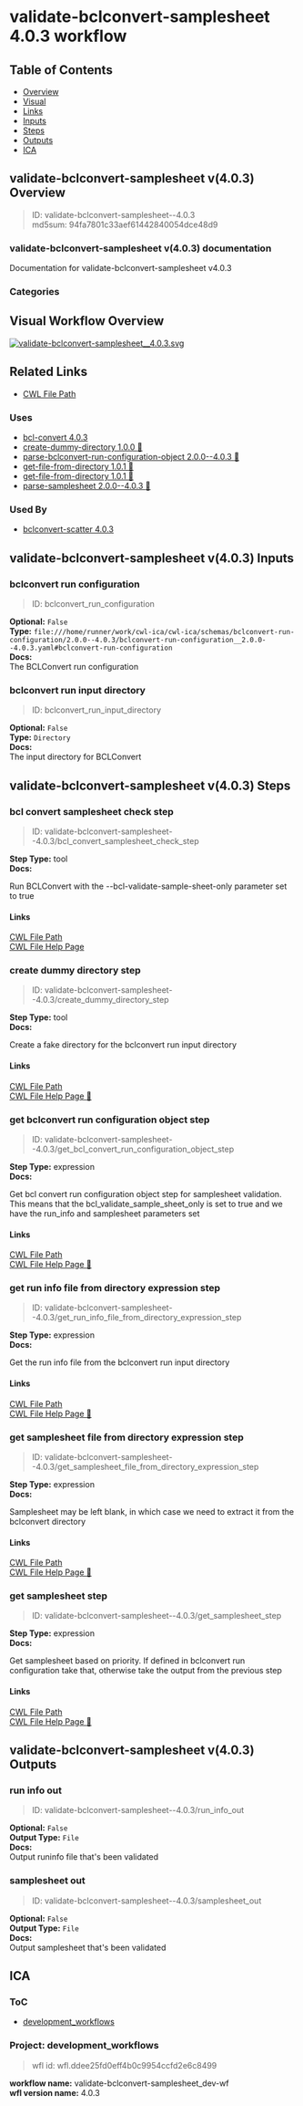 
validate-bclconvert-samplesheet 4.0.3 workflow
==============================================

## Table of Contents
  
- [Overview](#validate-bclconvert-samplesheet-v403-overview)  
- [Visual](#visual-workflow-overview)  
- [Links](#related-links)  
- [Inputs](#validate-bclconvert-samplesheet-v403-inputs)  
- [Steps](#validate-bclconvert-samplesheet-v403-steps)  
- [Outputs](#validate-bclconvert-samplesheet-v403-outputs)  
- [ICA](#ica)  


## validate-bclconvert-samplesheet v(4.0.3) Overview



  
> ID: validate-bclconvert-samplesheet--4.0.3  
> md5sum: 94fa7801c33aef61442840054dce48d9

### validate-bclconvert-samplesheet v(4.0.3) documentation
  
Documentation for validate-bclconvert-samplesheet v4.0.3

### Categories
  


## Visual Workflow Overview
  
[![validate-bclconvert-samplesheet__4.0.3.svg](../../../../images/workflows/validate-bclconvert-samplesheet/4.0.3/validate-bclconvert-samplesheet__4.0.3.svg)](https://github.com/umccr/cwl-ica/raw/main/.github/catalogue/images/workflows/validate-bclconvert-samplesheet/4.0.3/validate-bclconvert-samplesheet__4.0.3.svg)
## Related Links
  
- [CWL File Path](../../../../../../workflows/validate-bclconvert-samplesheet/4.0.3/validate-bclconvert-samplesheet__4.0.3.cwl)  


### Uses
  
- [bcl-convert 4.0.3](../../../tools/bcl-convert/4.0.3/bcl-convert__4.0.3.md)  
- [create-dummy-directory 1.0.0 :construction:](../../../tools/create-dummy-directory/1.0.0/create-dummy-directory__1.0.0.md)  
- [parse-bclconvert-run-configuration-object 2.0.0--4.0.3 :construction:](../../../expressions/parse-bclconvert-run-configuration-object/2.0.0--4.0.3/parse-bclconvert-run-configuration-object__2.0.0--4.0.3.md)  
- [get-file-from-directory 1.0.1 :construction:](../../../expressions/get-file-from-directory/1.0.1/get-file-from-directory__1.0.1.md)  
- [get-file-from-directory 1.0.1 :construction:](../../../expressions/get-file-from-directory/1.0.1/get-file-from-directory__1.0.1.md)  
- [parse-samplesheet 2.0.0--4.0.3 :construction:](../../../expressions/parse-samplesheet/2.0.0--4.0.3/parse-samplesheet__2.0.0--4.0.3.md)  


### Used By
  
- [bclconvert-scatter 4.0.3](../../bclconvert-scatter/4.0.3/bclconvert-scatter__4.0.3.md)  

  


## validate-bclconvert-samplesheet v(4.0.3) Inputs

### bclconvert run configuration



  
> ID: bclconvert_run_configuration
  
**Optional:** `False`  
**Type:** `file:///home/runner/work/cwl-ica/cwl-ica/schemas/bclconvert-run-configuration/2.0.0--4.0.3/bclconvert-run-configuration__2.0.0--4.0.3.yaml#bclconvert-run-configuration`  
**Docs:**  
The BCLConvert run configuration


### bclconvert run input directory



  
> ID: bclconvert_run_input_directory
  
**Optional:** `False`  
**Type:** `Directory`  
**Docs:**  
The input directory for BCLConvert

  


## validate-bclconvert-samplesheet v(4.0.3) Steps

### bcl convert samplesheet check step


  
> ID: validate-bclconvert-samplesheet--4.0.3/bcl_convert_samplesheet_check_step
  
**Step Type:** tool  
**Docs:**
  
Run BCLConvert with the --bcl-validate-sample-sheet-only parameter set to true

#### Links
  
[CWL File Path](../../../../../../tools/bcl-convert/4.0.3/bcl-convert__4.0.3.cwl)  
[CWL File Help Page](../../../tools/bcl-convert/4.0.3/bcl-convert__4.0.3.md)  


### create dummy directory step


  
> ID: validate-bclconvert-samplesheet--4.0.3/create_dummy_directory_step
  
**Step Type:** tool  
**Docs:**
  
Create a fake directory for the bclconvert run input directory

#### Links
  
[CWL File Path](../../../../../../tools/create-dummy-directory/1.0.0/create-dummy-directory__1.0.0.cwl)  
[CWL File Help Page :construction:](../../../tools/create-dummy-directory/1.0.0/create-dummy-directory__1.0.0.md)  


### get bclconvert run configuration object step


  
> ID: validate-bclconvert-samplesheet--4.0.3/get_bcl_convert_run_configuration_object_step
  
**Step Type:** expression  
**Docs:**
  
Get bcl convert run configuration object step for samplesheet validation.  
This means that the bcl_validate_sample_sheet_only is set to true and we
have the run_info and samplesheet parameters set

#### Links
  
[CWL File Path](../../../../../../expressions/parse-bclconvert-run-configuration-object/2.0.0--4.0.3/parse-bclconvert-run-configuration-object__2.0.0--4.0.3.cwl)  
[CWL File Help Page :construction:](../../../expressions/parse-bclconvert-run-configuration-object/2.0.0--4.0.3/parse-bclconvert-run-configuration-object__2.0.0--4.0.3.md)  


### get run info file from directory expression step


  
> ID: validate-bclconvert-samplesheet--4.0.3/get_run_info_file_from_directory_expression_step
  
**Step Type:** expression  
**Docs:**
  
Get the run info file from the bclconvert run input directory

#### Links
  
[CWL File Path](../../../../../../expressions/get-file-from-directory/1.0.1/get-file-from-directory__1.0.1.cwl)  
[CWL File Help Page :construction:](../../../expressions/get-file-from-directory/1.0.1/get-file-from-directory__1.0.1.md)  


### get samplesheet file from directory expression step


  
> ID: validate-bclconvert-samplesheet--4.0.3/get_samplesheet_file_from_directory_expression_step
  
**Step Type:** expression  
**Docs:**
  
Samplesheet may be left blank, in which case we need to extract it from the bclconvert directory

#### Links
  
[CWL File Path](../../../../../../expressions/get-file-from-directory/1.0.1/get-file-from-directory__1.0.1.cwl)  
[CWL File Help Page :construction:](../../../expressions/get-file-from-directory/1.0.1/get-file-from-directory__1.0.1.md)  


### get samplesheet step


  
> ID: validate-bclconvert-samplesheet--4.0.3/get_samplesheet_step
  
**Step Type:** expression  
**Docs:**
  
Get samplesheet based on priority. If defined in bclconvert run configuration take that,
otherwise take the output from the previous step

#### Links
  
[CWL File Path](../../../../../../expressions/parse-samplesheet/2.0.0--4.0.3/parse-samplesheet__2.0.0--4.0.3.cwl)  
[CWL File Help Page :construction:](../../../expressions/parse-samplesheet/2.0.0--4.0.3/parse-samplesheet__2.0.0--4.0.3.md)  


## validate-bclconvert-samplesheet v(4.0.3) Outputs

### run info out



  
> ID: validate-bclconvert-samplesheet--4.0.3/run_info_out  

  
**Optional:** `False`  
**Output Type:** `File`  
**Docs:**  
Output runinfo file that's been validated
  


### samplesheet out



  
> ID: validate-bclconvert-samplesheet--4.0.3/samplesheet_out  

  
**Optional:** `False`  
**Output Type:** `File`  
**Docs:**  
Output samplesheet that's been validated
  

  


## ICA

### ToC
  
- [development_workflows](#project-development_workflows)  


### Project: development_workflows


> wfl id: wfl.ddee25fd0eff4b0c9954ccfd2e6c8499  

  
**workflow name:** validate-bclconvert-samplesheet_dev-wf  
**wfl version name:** 4.0.3  

  

